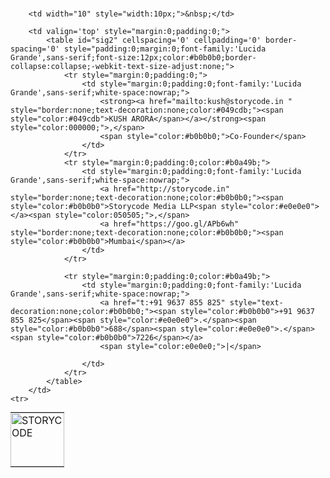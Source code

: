 <br />
<meta name="format-detection" content="telephone=no">
<table width='320' id="sig" cellspacing='0' cellpadding='0' border-spacing='0' style="margin:0;padding:0;">
	<tr>
		<td width="86" style="width:86px;margin:0;padding:0;">
			<a href='http://storycode.in' style="border:none;text-decoration:none;"><img src="http://i1167.photobucket.com/albums/q622/kusharora/FOR%20SIGNATURE.png" alt="STORYCODE" style="border:none;width:86px;"></a>
		</td>
      
		<td width="10" style="width:10px;">&nbsp;</td>			
      
		<td valign='top' style="margin:0;padding:0;">
			<table id="sig2" cellspacing='0' cellpadding='0' border-spacing='0' style="padding:0;margin:0;font-family:'Lucida Grande',sans-serif;font-size:12px;color:#b0b0b0;border-collapse:collapse;-webkit-text-size-adjust:none;">
				<tr style="margin:0;padding:0;">
					<td style="margin:0;padding:0;font-family:'Lucida Grande',sans-serif;white-space:nowrap;">
						<strong><a href="mailto:kush@storycode.in " style="border:none;text-decoration:none;color:#049cdb;"><span style="color:#049cdb">KUSH ARORA</span></a></strong><span style="color:000000;">,</span>
						<span style="color:#b0b0b0;">Co-Founder</span>
					</td>
				</tr>
				<tr style="margin:0;padding:0;color:#b0a49b;">
					<td style="margin:0;padding:0;font-family:'Lucida Grande',sans-serif;white-space:nowrap;">
						<a href="http://storycode.in" style="border:none;text-decoration:none;color:#b0b0b0;"><span style="color:#b0b0b0">Storycode Media LLP<span style="color:#e0e0e0"></a><span style="color:050505;">,</span>
						<a href="https://goo.gl/APb6wh" style="border:none;text-decoration:none;color:#b0b0b0;"><span style="color:#b0b0b0">Mumbai</span></a>
					</td>
				</tr>
				
				<tr style="margin:0;padding:0;color:#b0a49b;">
					<td style="margin:0;padding:0;font-family:'Lucida Grande',sans-serif;white-space:nowrap;">
						<a href="t:+91 9637 855 825" style="text-decoration:none;color:#b0b0b0;"><span style="color:#b0b0b0">+91 9637 855 825</span><span style="color:#e0e0e0">.</span><span style="color:#b0b0b0">688</span><span style="color:#e0e0e0">.</span><span style="color:#b0b0b0">7226</span></a>
						<span style="color:e0e0e0;">|</span>
						
					</td>
				</tr>				        
			</table>
		</td>
	<tr>
</table>
<br />
&nbsp;
